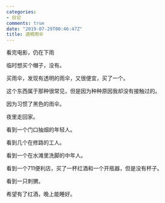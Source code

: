 ```yaml
---
categories:
- 日记
comments: true
date: "2019-07-29T00:46:47Z"
title: 透明雨伞
---
```


看完电影，仍在下雨

临时想买个帽子，没有。

买雨伞，发现有透明的雨伞，又很便宜，买了一个。

这个东西属于那种很常见，但是因为种种原因我却没有接触过的。

因为习惯了黑色的雨伞。

夜里走回家。

看到一个门口抽烟的年轻人。

看到几个在修路的工人。

看到一个在水滩里洗脚的中年人。

看到一个711便利店，买了一杯红酒和一个开瓶器，但是没有杯子。

看到一只刺猬。

希望有了红酒，晚上能睡好。

